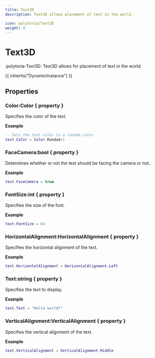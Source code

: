```yaml
---
title: Text3D
description: Text3D allows placement of text in the world.

icon: polytoria/Text3D
weight: 4
---
```


# Text3D

:polytoria-Text3D: Text3D allows for placement of text in the world.

{{ inherits("DynamicInstance") }}

## Properties

### Color:Color { property }

Specifies the color of the text.

**Example**

```lua
-- Sets the text color to a random color
text.Color = Color.Random()
```

### FaceCamera:bool { property }

Determines whether or not the text should be facing the camera or not.

**Example**

```lua
text.FaceCamera = true
```

### FontSize:int { property }

Specifies the size of the font.

**Example**

```lua
text.FontSize = 64
```

### HorizontalAlignment:HorizontalAlignment { property }

Specifies the horizontal alignment of the text.

**Example**

```lua
text.HorizontalAlignment = HorizontalAlignment.Left
```

### Text:string { property }

Specifies the text to display.

**Example**

```lua
text.Text = "Hello world!"
```

### VerticalAlignment:VerticalAlignment { property }

Specifies the vertical alignment of the text.

**Example**

```lua
text.VerticalAlignment = VerticalAlignment.Middle
```

